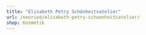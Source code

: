 ```yaml
---
title: "Elisabeth Petry Schönheitsatelier"
url: /neuried/elisabeth-petry-schoenheitsatelier/
shop: Kosmetik
---
```

